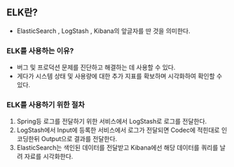 ## ELK란?
- ElasticSearch , LogStash , Kibana의 앞글자를 딴 것을 의미한다.

### ELK를 사용하는 이유?
- 버그 및 프로덕션 문제를 진단하고 해결하는 데 사용할 수 있다.
- 게다가 시스템 상태 및 사용량에 대한 추가 지표를 확보하며 시각화하여 확인할 수 있다.

### ELK를 사용하기 위한 절차
1. Spring등 로그를 전달하기 위한 서비스에서 LogStash로 로그를 전달한다.
2. LogStash에서 Input에 등록한 서비스에서 로그가 전달되면 Codec에 적힌대로 인코딩한뒤 Output으로 결과를 전달한다.
3. ElasticSearch는 색인된 데이터를 전달받고 Kibana에선 해당 데이터를 쿼리를 날려 자료를 시각화한다.
